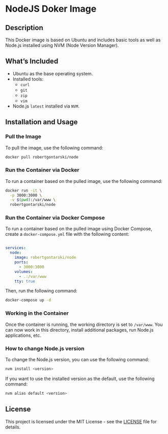 # NodeJS Doker Image

## Description

This Docker image is based on Ubuntu and includes basic tools as well as Node.js installed using NVM (Node Version Manager).

## What’s Included

- Ubuntu as the base operating system.
- Installed tools:
  - `curl`
  - `git`
  - `zip`
  - `vim`
- Node.js `latest` installed via `NVM`.

## Installation and Usage

### Pull the Image

To pull the image, use the following command:

```bash
docker pull robertgontarski/node
```

### Run the Container via Docker

To run a container based on the pulled image, use the following command:

```bash
docker run -it \
  -p 3000:3000 \
  -v $(pwd):/var/www \
  robertgontarski/node
```

### Run the Container via Docker Compose

To run a container based on the pulled image using Docker Compose, create a `docker-compose.yml` file with the following content:

```yaml

services:
  node:
    image: robertgontarski/node
    ports:
      - 3000:3000
    volumes:
      - .:/var/www
    tty: true
```

Then, run the following command:

```bash
docker-compose up -d
```

### Working in the Container

Once the container is running, the working directory is set to `/var/www`. You can now work in this directory, install additional packages, run Node.js applications, etc.

### How to change Node.js version

To change the Node.js version, you can use the following command:

```bash
nvm install <version>
```

If you want to use the installed version as the default, use the following command:

```bash
nvm alias default <version>
```

## License

This project is licensed under the MIT License - see the [LICENSE](LICENSE) file for details.

